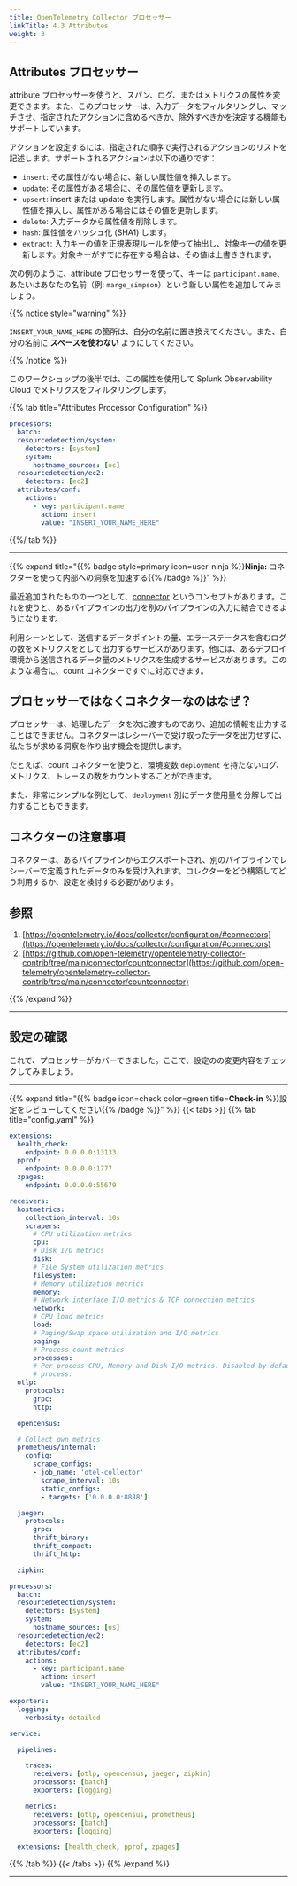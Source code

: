 ```yaml
---
title: OpenTelemetry Collector プロセッサー
linkTitle: 4.3 Attributes
weight: 3
---
```


## Attributes プロセッサー

attribute プロセッサーを使うと、スパン、ログ、またはメトリクスの属性を変更できます。また、このプロセッサーは、入力データをフィルタリングし、マッチさせ、指定されたアクションに含めるべきか、除外すべきかを決定する機能もサポートしています。

アクションを設定するには、指定された順序で実行されるアクションのリストを記述します。サポートされるアクションは以下の通りです：

- `insert`: その属性がない場合に、新しい属性値を挿入します。
- `update`: その属性がある場合に、その属性値を更新します。
- `upsert`: insert または update を実行します。属性がない場合には新しい属性値を挿入し、属性がある場合にはその値を更新します。
- `delete`: 入力データから属性値を削除します。
- `hash`: 属性値をハッシュ化 (SHA1) します。
- `extract`: 入力キーの値を正規表現ルールを使って抽出し、対象キーの値を更新します。対象キーがすでに存在する場合は、その値は上書きされます。

次の例のように、attribute プロセッサーを使って、キーは `participant.name`、あたいはあなたの名前（例: `marge_simpson`）という新しい属性を追加してみましょう。

{{% notice style="warning" %}}

`INSERT_YOUR_NAME_HERE` の箇所は、自分の名前に置き換えてください。また、自分の名前に **スペースを使わない** ようにしてください。

{{% /notice %}}

このワークショップの後半では、この属性を使用して Splunk Observability Cloud でメトリクスをフィルタリングします。

{{% tab title="Attributes Processor Configuration" %}}

``` yaml {hl_lines="9-13"}
processors:
  batch:
  resourcedetection/system:
    detectors: [system]
    system:
      hostname_sources: [os]
  resourcedetection/ec2:
    detectors: [ec2]
  attributes/conf:
    actions:
      - key: participant.name
        action: insert
        value: "INSERT_YOUR_NAME_HERE"
```

{{%/ tab %}}

---

{{% expand title="{{% badge style=primary icon=user-ninja %}}**Ninja:** コネクターを使って内部への洞察を加速する{{% /badge %}}" %}}

最近追加されたものの一つとして、[connector](https://opentelemetry.io/docs/collector/configuration/#connectors) というコンセプトがあります。これを使うと、あるパイプラインの出力を別のパイプラインの入力に結合できるようになります。

利用シーンとして、送信するデータポイントの量、エラーステータスを含むログの数をメトリクスをとして出力するサービスがあります。他には、あるデプロイ環境から送信されるデータ量のメトリクスを生成するサービスがあります。このような場合に、count コネクターですぐに対応できます。

## プロセッサーではなくコネクターなのはなぜ？

プロセッサーは、処理したデータを次に渡すものであり、追加の情報を出力することはできません。コネクターはレシーバーで受け取ったデータを出力せずに、私たちが求める洞察を作り出す機会を提供します。

たとえば、count コネクターを使うと、環境変数 `deployment` を持たないログ、メトリクス、トレースの数をカウントすることができます。

また、非常にシンプルな例として、`deployment` 別にデータ使用量を分解して出力することもできます。

## コネクターの注意事項

コネクターは、あるパイプラインからエクスポートされ、別のパイプラインでレシーバーで定義されたデータのみを受け入れます。コレクターをどう構築してどう利用するか、設定を検討する必要があります。

## 参照

1. [https://opentelemetry.io/docs/collector/configuration/#connectors](https://opentelemetry.io/docs/collector/configuration/#connectors)
2. [https://github.com/open-telemetry/opentelemetry-collector-contrib/tree/main/connector/countconnector](https://github.com/open-telemetry/opentelemetry-collector-contrib/tree/main/connector/countconnector)

{{% /expand %}}

---

## 設定の確認

これで、プロセッサーがカバーできました。ここで、設定のの変更内容をチェックしてみましょう。

---

{{% expand title="{{% badge icon=check color=green title=**Check-in** %}}設定をレビューしてください{{% /badge %}}" %}}
{{< tabs >}}
{{% tab title="config.yaml" %}}

```yaml {lineNos="table" wrap="true" hl_lines="58-68"}
extensions:
  health_check:
    endpoint: 0.0.0.0:13133
  pprof:
    endpoint: 0.0.0.0:1777
  zpages:
    endpoint: 0.0.0.0:55679

receivers:
  hostmetrics:
    collection_interval: 10s
    scrapers:
      # CPU utilization metrics
      cpu:
      # Disk I/O metrics
      disk:
      # File System utilization metrics
      filesystem:
      # Memory utilization metrics
      memory:
      # Network interface I/O metrics & TCP connection metrics
      network:
      # CPU load metrics
      load:
      # Paging/Swap space utilization and I/O metrics
      paging:
      # Process count metrics
      processes:
      # Per process CPU, Memory and Disk I/O metrics. Disabled by default.
      # process:
  otlp:
    protocols:
      grpc:
      http:

  opencensus:

  # Collect own metrics
  prometheus/internal:
    config:
      scrape_configs:
      - job_name: 'otel-collector'
        scrape_interval: 10s
        static_configs:
        - targets: ['0.0.0.0:8888']

  jaeger:
    protocols:
      grpc:
      thrift_binary:
      thrift_compact:
      thrift_http:

  zipkin:

processors:
  batch:
  resourcedetection/system:
    detectors: [system]
    system:
      hostname_sources: [os]
  resourcedetection/ec2:
    detectors: [ec2]
  attributes/conf:
    actions:
      - key: participant.name
        action: insert
        value: "INSERT_YOUR_NAME_HERE"

exporters:
  logging:
    verbosity: detailed

service:

  pipelines:

    traces:
      receivers: [otlp, opencensus, jaeger, zipkin]
      processors: [batch]
      exporters: [logging]

    metrics:
      receivers: [otlp, opencensus, prometheus]
      processors: [batch]
      exporters: [logging]

  extensions: [health_check, pprof, zpages]
```

{{% /tab %}}
{{< /tabs >}}
{{% /expand %}}

---
